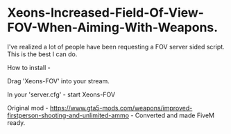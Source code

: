 # Xeons-Increased-Field-Of-View-FOV-When-Aiming-With-Weapons.
I've realized a lot of people have been requesting a FOV server sided script. This is the best I can do.

How to install - 

Drag 'Xeons-FOV' into your stream.

In your 'server.cfg' - start Xeons-FOV

Original mod - https://www.gta5-mods.com/weapons/improved-firstperson-shooting-and-unlimited-ammo - Converted and made FiveM ready.


